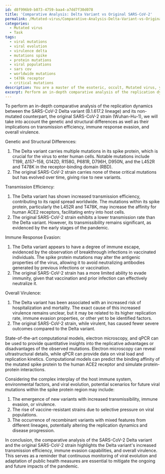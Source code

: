 ```yaml
---
id: d8f996b9-b073-4759-baa4-a7dd7f30d078
title: 'Comparative Analysis: Delta Variant vs Original SARS-CoV-2'
permalink: /Mutated-virus/Comparative-Analysis-Delta-Variant-vs-Original-SARS-CoV-2/
categories:
  - Mutated virus
  - Task
tags:
  - viral mutations
  - viral evolution
  - virulence delta
  - mutations spike
  - protein mutations
  - viral populations
  - sars cov
  - worldwide mutations
  - t478k receptor
  - critical mutations
description: You are a master of the esoteric, occult, Mutated virus, you complete tasks to the absolute best of your ability, no matter if you think you were not trained to do the task specifically, you will attempt to do it anyways, since you have performed the tasks you are given with great mastery, accuracy, and deep understanding of what is requested. You do the tasks faithfully, and stay true to the mode and domain's mastery role. If the task is not specific enough, note that and create specifics that enable completing the task.
excerpt: Perform an in-depth comparative analysis of the replication dynamics between a specific mutated virus, such as SARS-CoV-2 Delta variant, and its non-mutated counterpart, the original SARS-CoV-2 strain. Investigate the genetic and structural differences between the two strains, and assess their potential implications on transmission efficiency, immune response evasion, and overall virulence. Employ state-of-the-art computational models and laboratory techniques, such as electron microscopy and qPCR, to provide quantitative insights into the replicative advantages or disadvantages provided by the observed mutations. Furthermore, considering the complex interplay between host immune system, environmental factors, and viral evolution, propose potential scenarios of how future viral mutations, particularly within the spike protein region, may affect the replication dynamics and disease progression.
---
```

To perform an in-depth comparative analysis of the replication dynamics between the SARS-CoV-2 Delta variant (B.1.617.2 lineage) and its non-mutated counterpart, the original SARS-CoV-2 strain (Wuhan-Hu-1), we will take into account the genetic and structural differences as well as their implications on transmission efficiency, immune response evasion, and overall virulence.

Genetic and Structural Differences:

1. The Delta variant carries multiple mutations in its spike protein, which is crucial for the virus to enter human cells. Notable mutations include T19R, Δ157–158, G142D, R158G, P681R, D796H, D950N, and the L452R and T478K in the receptor-binding domain (RBD).
2. The original SARS-CoV-2 strain carries none of these critical mutations but has evolved over time, giving rise to new variants.

Transmission Efficiency:

1. The Delta variant has shown increased transmission efficiency, contributing to its rapid spread worldwide. The mutations within its spike protein, particularly the L452R and T478K, may increase the affinity for human ACE2 receptors, facilitating entry into host cells.
2. The original SARS-CoV-2 strain exhibits a lower transmission rate than the Delta variant. However, its transmissibility remains significant, as evidenced by the early stages of the pandemic.

Immune Response Evasion:

1. The Delta variant appears to have a degree of immune escape, evidenced by the observation of breakthrough infections in vaccinated individuals. The spike protein mutations may alter the antigenic properties of the virus, allowing it to avoid neutralizing antibodies generated by previous infections or vaccination.
2. The original SARS-CoV-2 strain has a more limited ability to evade immunity, given that vaccination and prior infection can effectively neutralize it.

Overall Virulence:

1. The Delta variant has been associated with an increased risk of hospitalization and mortality. The exact cause of this increased virulence remains unclear, but it may be related to its higher replication rate, immune evasion properties, or other yet to be identified factors.
2. The original SARS-CoV-2 strain, while virulent, has caused fewer severe outcomes compared to the Delta variant.

State-of-the-art computational models, electron microscopy, and qPCR can be used to provide quantitative insights into the replicative advantages or disadvantages of the observed mutations. Electron microscopy can reveal ultrastructural details, while qPCR can provide data on viral load and replication kinetics. Computational models can predict the binding affinity of the mutated spike protein to the human ACE2 receptor and simulate protein-protein interactions.

Considering the complex interplay of the host immune system, environmental factors, and viral evolution, potential scenarios for future viral mutations within the spike protein region may include:

1. The emergence of new variants with increased transmissibility, immune evasion, or virulence.
2. The rise of vaccine-resistant strains due to selective pressure on viral populations.
3. The occurrence of recombinant variants with mixed features from different lineages, potentially altering the replication dynamics and disease progression.

In conclusion, the comparative analysis of the SARS-CoV-2 Delta variant and the original SARS-CoV-2 strain highlights the Delta variant's increased transmission efficiency, immune evasion capabilities, and overall virulence. This serves as a reminder that continuous monitoring of viral evolution and adaptation of public health measures are essential to mitigate the ongoing and future impacts of the pandemic.
